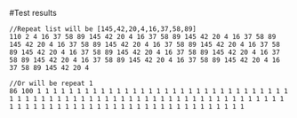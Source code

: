 #Test results

    //Repeat list will be [145,42,20,4,16,37,58,89]
    110 2 4 16 37 58 89 145 42 20 4 16 37 58 89 145 42 20 4 16 37 58 89 145 42 20 4 16 37 58 89 145 42 20 4 16 37 58 89 145 42 20 4 16 37 58 89 145 42 20 4 16 37 58 89 145 42 20 4 16 37 58 89 145 42 20 4 16 37 58 89 145 42 20 4 16 37 58 89 145 42 20 4 16 37 58 89 145 42 20 4 16 37 58 89 145 42 20 4
    
    //Or will be repeat 1
    86 100 1 1 1 1 1 1 1 1 1 1 1 1 1 1 1 1 1 1 1 1 1 1 1 1 1 1 1 1 1 1 1 1 1 1 1 1 1 1 1 1 1 1 1 1 1 1 1 1 1 1 1 1 1 1 1 1 1 1 1 1 1 1 1 1 1 1 1 1 1 1 1 1 1 1 1 1 1 1 1 1 1 1 1 1 1 1 1 1 1 1 1 1 1 1 1 1 1
    
